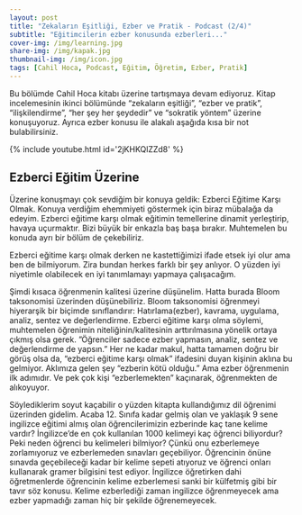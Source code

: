 ```yaml
---
layout: post
title: "Zekaların Eşitliği, Ezber ve Pratik - Podcast (2/4)"
subtitle: "Eğitimcilerin ezber konusunda ezberleri..."
cover-img: /img/learning.jpg
share-img: /img/kapak.jpg
thumbnail-img: /img/icon.jpg
tags: [Cahil Hoca, Podcast, Eğitim, Öğretim, Ezber, Pratik]
---
```


Bu bölümde Cahil Hoca kitabı üzerine tartışmaya devam ediyoruz. Kitap incelemesinin ikinci bölümünde “zekaların eşitliği”, “ezber ve pratik”, “ilişkilendirme”, “her şey her şeydedir” ve “sokratik yöntem” üzerine konuşuyoruz. Ayrıca ezber konusu ile alakalı aşağıda kısa bir not bulabilirsiniz.

{% include youtube.html id='2jKHKQlZZd8' %}

## Ezberci Eğitim Üzerine

Üzerine konuşmayı çok sevdiğim bir konuya geldik: Ezberci Eğitime Karşı Olmak. Konuya verdiğim ehemmiyeti göstermek için biraz mübalağa da edeyim. Ezberci eğitime karşı olmak eğitimin temellerine dinamit yerleştirip, havaya uçurmaktır. Bizi büyük bir enkazla baş başa bırakır. Muhtemelen bu konuda ayrı bir bölüm de çekebiliriz.

Ezberci eğitime karşı olmak derken ne kastettiğimizi ifade etsek iyi olur ama ben de bilmiyorum. Zira bundan herkes farklı bir şey anlıyor. O yüzden iyi niyetimle olabilecek en iyi tanımlamayı yapmaya çalışacağım. 

Şimdi kısaca öğrenmenin kalitesi üzerine düşünelim. Hatta burada Bloom taksonomisi üzerinden düşünebiliriz. Bloom taksonomisi öğrenmeyi hiyerarşik bir biçimde sınıflandırır: Hatırlama(ezber), kavrama, uygulama, analiz, sentez ve değerlendirme. Ezberci eğitime karşı olma söylemi, muhtemelen öğrenimin niteliğinin/kalitesinin arttırılmasına yönelik ortaya çıkmış olsa gerek. ”Öğrenciler sadece ezber yapmasın, analiz, sentez ve değerlendirme de yapsın.” Her ne kadar makul, hatta tamamen doğru bir görüş olsa da, “ezberci eğitime karşı olmak” ifadesini duyan kişinin aklına bu gelmiyor. Aklımıza gelen şey “ezberin kötü olduğu.” Ama ezber öğrenmenin ilk adımıdır. Ve pek çok kişi “ezberlemekten” kaçınarak, öğrenmekten de alıkoyuyor. 

Söylediklerim soyut kaçabilir o yüzden kitapta kullandığımız dil öğrenimi üzerinden gidelim. Acaba 12. Sınıfa kadar gelmiş olan ve yaklaşık 9 sene ingilizce eğitimi almış olan öğrencilerimizin ezberinde kaç tane kelime vardır? İngilizce’de en çok kullanılan 1000 kelimeyi kaç öğrenci biliyordur? Peki neden öğrenci bu kelimeleri bilmiyor? Çünkü onu ezberlemeye zorlamıyoruz ve ezberlemeden sınavları geçebiliyor. Öğrencinin önüne sınavda geçebileceği kadar bir kelime sepeti atıyoruz ve öğrenci onları kullanarak gramer bilgisini test ediyor. İngilizce öğretirken dahi öğretmenlerde öğrencinin kelime ezberlemesi sanki bir külfetmiş gibi bir tavır söz konusu. Kelime ezberlediği zaman ingilizce öğrenmeyecek ama ezber yapmadığı zaman hiç bir şekilde öğrenemeyecek. 
